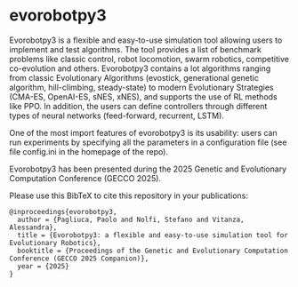 # evorobotpy3
Evorobotpy3 is a flexible and easy-to-use simulation tool allowing users to implement and test algorithms. The tool provides a list of benchmark problems like classic control, robot locomotion, swarm robotics, competitive co-evolution and others. Evorobotpy3 contains a lot algorithms ranging from classic Evolutionary Algorithms (evostick, generational genetic algorithm, hill-climbing, steady-state) to modern Evolutionary Strategies (CMA-ES, OpenAI-ES, sNES, xNES), and supports the use of RL methods like PPO. In addition, the users can define controllers through different types of neural networks (feed-forward, recurrent, LSTM).

One of the most import features of evorobotpy3 is its usability: users can run experiments by specifying all the parameters in a configuration file (see file config.ini in the homepage of the repo).

Evorobotpy3 has been presented during the 2025 Genetic and Evolutionary Computation Conference (GECCO 2025).

Please use this BibTeX to cite this repository in your publications:
```
@inproceedings{evorobotpy3,
  author = {Pagliuca, Paolo and Nolfi, Stefano and Vitanza, Alessandra},
  title = {Evorobotpy3: a flexible and easy-to-use simulation tool for Evolutionary Robotics},
  booktitle = {Proceedings of the Genetic and Evolutionary Computation Conference (GECCO 2025 Companion)},
  year = {2025}
}
```
